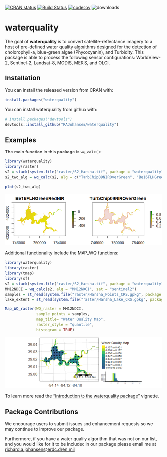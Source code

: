 
<!-- README.md is generated from README.Rmd. Please edit that file -->

[![CRAN
status](http://www.r-pkg.org/badges/version/waterquality)](https://cran.r-project.org/package=waterquality)
[![Build
Status](https://travis-ci.org/RAJohansen/waterquality.png?branch=master)](https://travis-ci.org/RAJohansen/waterquality)
[![codecov](https://codecov.io/gh/RAJohansen/waterquality/branch/master/graph/badge.svg)](https://codecov.io/gh/RAJohansen/waterquality)
![downloads](http://cranlogs.r-pkg.org/badges/grand-total/waterquality)

# waterquality

The goal of **waterquality** is to convert satellite-reflectance imagery
to a host of pre-defined water quality algorithms designed for the
detection of cholorophyll-a, blue-green algae (Phycocyanin), and
Turbidity. This package is able to process the following sensor
configurations: WorldView-2, Sentinel-2, Landsat-8, MODIS, MERIS, and
OLCI.

## Installation

You can install the released version from CRAN with:

``` r
install.packages("waterquality")
```

You can install waterquality from github with:

``` r
# install.packages("devtools")
devtools::install_github("RAJohansen/waterquality")
```

## Examples

The main function in this package is `wq_calc()`:

``` r
library(waterquality)
library(raster)
s2 = stack(system.file("raster/S2_Harsha.tif", package = "waterquality"))
s2_two_alg = wq_calc(s2, alg = c("TurbChip09NIROverGreen", "Be16FLHGreenRedNIR"), sat = "sentinel2")
```

``` r
plot(s2_two_alg)
```

![](man/figures/README-example%201%20output-1.png)<!-- -->

Additional functionality include the MAP\_WQ functions:

``` r
library(waterquality)
library(raster)
library(tmap)
library(sf)
s2 = stack(system.file("raster/S2_Harsha.tif", package = "waterquality"))
MM12NDCI = wq_calc(s2, alg = "MM12NDCI", sat = "sentinel2")
samples = st_read(system.file("raster/Harsha_Points_CRS.gpkg", package = "waterquality"))
lake_extent = st_read(system.file("raster/Harsha_Lake_CRS.gpkg", package = "waterquality"))
```

``` r
Map_WQ_raster(WQ_raster = MM12NDCI,
              sample_points = samples,
              map_title= "Water Quality Map",
              raster_style = "quantile",
              histogram = TRUE)
```

![](man/figures/README-example%202%20output-1.png)<!-- -->

To learn more read the [“Introduction to the waterquality
package”](https://rajohansen.github.io/waterquality/articles/waterquality_vignette.html)
vignette.

## Package Contributions

We encourage users to submit issues and enhancement requests so we may
continue to improve our package.

Furthermore, if you have a water quality algorithm that was not on our
list, and you would like for it to be included in our package please
email me at <richard.a.johansen@erdc.dren.mil>
